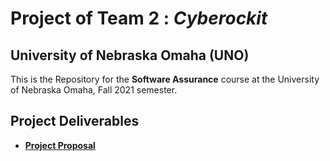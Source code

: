 # Project of Team 2 : *Cyberockit*
## University of Nebraska Omaha (UNO)
This is the Repository for the **Software Assurance** course at the University of Nebraska Omaha, Fall 2021 semester. 

## Project Deliverables

* **[Project Proposal](https://github.com/megharris/cyberockit/blob/main/Proposal.md)**

